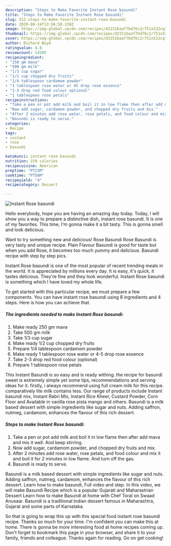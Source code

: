 ```yaml
---
description: "Steps to Make Favorite Instant Rose basundi"
title: "Steps to Make Favorite Instant Rose basundi"
slug: 512-steps-to-make-favorite-instant-rose-basundi
date: 2020-08-24T13:56:50.238Z
image: https://img-global.cpcdn.com/recipes/d3151baaf7bd76c2/751x532cq70/instant-rose-basundi-recipe-main-photo.jpg
thumbnail: https://img-global.cpcdn.com/recipes/d3151baaf7bd76c2/751x532cq70/instant-rose-basundi-recipe-main-photo.jpg
cover: https://img-global.cpcdn.com/recipes/d3151baaf7bd76c2/751x532cq70/instant-rose-basundi-recipe-main-photo.jpg
author: Richard Boyd
ratingvalue: 4.8
reviewcount: 14205
recipeingredient:
- "250 gm mava"
- "500 gm milk"
- "1/3 cup sugar"
- "1/2 cup chopped dry fruits"
- "1/4 tablespoon cardamom powder"
- "1 tablespoon rose water or 45 drop rose essence"
- "2-3 drop red food colour optional"
- "1 tablespoon rose petals"
recipeinstructions:
- "Take a pen or pot add milk and boil it in low flame then after add mava and mix it well. And keep stirring."
- "Now add sugar, cardamom powder, and chopped dry fruits and mix."
- "After 2 minutes add rose water, rose petals, and food colour and mix it and boil it for 2 minutes in low flame. And turn off the gas."
- "Basundi is ready to serve."
categories:
- Recipe
tags:
- instant
- rose
- basundi

katakunci: instant rose basundi 
nutrition: 159 calories
recipecuisine: American
preptime: "PT23M"
cooktime: "PT50M"
recipeyield: "4"
recipecategory: Dessert

---
```



![Instant Rose basundi](https://img-global.cpcdn.com/recipes/d3151baaf7bd76c2/751x532cq70/instant-rose-basundi-recipe-main-photo.jpg)

Hello everybody, hope you are having an amazing day today. Today, I will show you a way to prepare a distinctive dish, instant rose basundi. It is one of my favorites. This time, I'm gonna make it a bit tasty. This is gonna smell and look delicious.

Want to try something new and delicious! Rose Basundi Rose Basundi is very tasty and unique recipe. Plain Flavour Basundi is good for taste but when you add Rose, it becomes too much yummy and delicious. Basundi recipe with step by step pics.

Instant Rose basundi is one of the most popular of recent trending meals in the world. It is appreciated by millions every day. It is easy, it's quick, it tastes delicious. They're fine and they look wonderful. Instant Rose basundi is something which I have loved my whole life.


To get started with this particular recipe, we must prepare a few components. You can have instant rose basundi using 8 ingredients and 4 steps. Here is how you can achieve that.

<!--inarticleads1-->

##### The ingredients needed to make Instant Rose basundi:

1. Make ready 250 gm mava
1. Take 500 gm milk
1. Take 1/3 cup sugar
1. Make ready 1/2 cup chopped dry fruits
1. Prepare 1/4 tablespoon cardamom powder
1. Make ready 1 tablespoon rose water or 4-5 drop rose essence
1. Take 2-3 drop red food colour (optional)
1. Prepare 1 tablespoon rose petals


This Instant Basundi is so easy and is ready withing. the recipe for basundi sweet is extremely simple yet some tips, recommendations and serving ideas for it. firstly, i always recommend using full cream milk for this recipe. comparatively lite milk contains less. Our range of products include Instant basundi mix, Instant Rabri Mix, Instant Rice Kheer, Custard Powder, Corn Floor and Available in vanilla rose pista mango and others. Basundi is a milk based dessert with simple ingredients like sugar and nuts. Adding saffron, nutmeg, cardamom, enhances the flavour of this rich dessert. 

<!--inarticleads2-->

##### Steps to make Instant Rose basundi:

1. Take a pen or pot add milk and boil it in low flame then after add mava and mix it well. And keep stirring.
1. Now add sugar, cardamom powder, and chopped dry fruits and mix.
1. After 2 minutes add rose water, rose petals, and food colour and mix it and boil it for 2 minutes in low flame. And turn off the gas.
1. Basundi is ready to serve.


Basundi is a milk based dessert with simple ingredients like sugar and nuts. Adding saffron, nutmeg, cardamom, enhances the flavour of this rich dessert. Learn how to make basundi, Full video and step. In this video, we will make Basundi Recipe which is a popular Gujarati and Maharastrian Dessert Learn how to make Basundi at home with Chef Toral on Swaad Anusaar. Basundi is a traditional Indian dessert famous in Maharashtra, Gujarat and some parts of Karnataka. 

So that is going to wrap this up with this special food instant rose basundi recipe. Thanks so much for your time. I'm confident you can make this at home. There is gonna be more interesting food at home recipes coming up. Don't forget to bookmark this page in your browser, and share it to your family, friends and colleague. Thanks again for reading. Go on get cooking!
